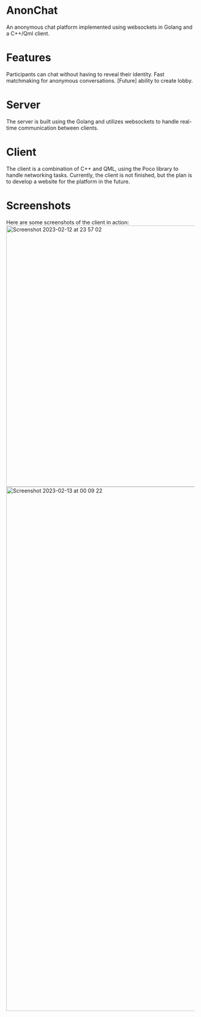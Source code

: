 # AnonChat
An anonymous chat platform implemented using websockets in Golang and a C++/Qml client.

# Features
Participants can chat without having to reveal their identity.
Fast matchmaking for anonymous conversations.
[Future] ability to create lobby.

# Server
The server is built using the Golang and utilizes websockets to handle real-time communication between clients.

# Client
The client is a combination of C++ and QML, using the Poco library to handle networking tasks. Currently, the client is not finished, but the plan is to develop a website for the platform in the future.

# Screenshots
Here are some screenshots of the client in action:
<img width="697" alt="Screenshot 2023-02-12 at 23 57 02" src="https://user-images.githubusercontent.com/99747418/218340419-9c06cd00-c25c-43ff-9fe9-a8d7cf495763.png">
<img width="1399" alt="Screenshot 2023-02-13 at 00 09 22" src="https://user-images.githubusercontent.com/99747418/218340434-eb51113e-f483-4699-a685-a942e2c1a438.png">
